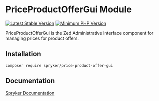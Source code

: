 # PriceProductOfferGui Module
[![Latest Stable Version](https://poser.pugx.org/spryker/price-product-offer-gui/v/stable.svg)](https://packagist.org/packages/spryker/price-product-offer-gui)
[![Minimum PHP Version](https://img.shields.io/badge/php-%3E%3D%208.2-8892BF.svg)](https://php.net/)

PriceProductOfferGui is the Zed Administrative Interface component for managing prices for product offers.

## Installation

```
composer require spryker/price-product-offer-gui
```

## Documentation

[Spryker Documentation](https://docs.spryker.com)
